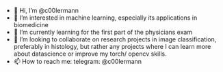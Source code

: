 - 👋 Hi, I’m @c00lermann
- 👀 I’m interested in machine learning, especially its applications in biomedicine
- 🌱 I’m currently learning for the first part of the physicians exam
- 💞️ I’m looking to collaborate on research projects in image classification, preferably in histology, but rather any projects where I can learn more about datascience or improve my torch/ opencv skills.
- 📫 How to reach me: telegram: @c00lermann

<!---
c00lermann/c00lermann is a ✨ special ✨ repository because its `README.md` (this file) appears on your GitHub profile.
You can click the Preview link to take a look at your changes.
--->

